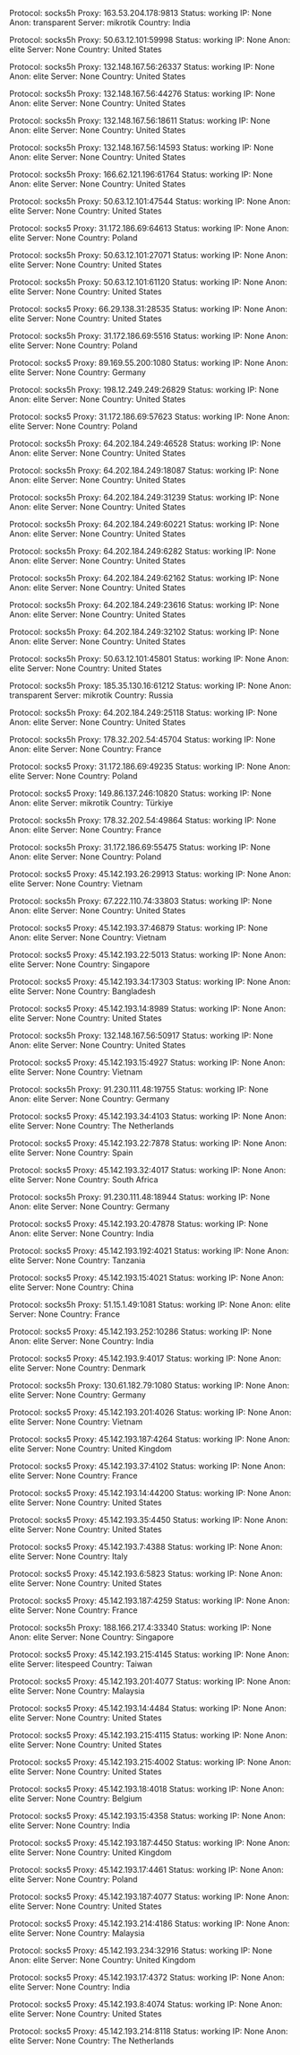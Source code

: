 Protocol: socks5h
Proxy: 163.53.204.178:9813
Status: working
IP: None
Anon: transparent
Server: mikrotik
Country: India

Protocol: socks5h
Proxy: 50.63.12.101:59998
Status: working
IP: None
Anon: elite
Server: None
Country: United States

Protocol: socks5h
Proxy: 132.148.167.56:26337
Status: working
IP: None
Anon: elite
Server: None
Country: United States

Protocol: socks5h
Proxy: 132.148.167.56:44276
Status: working
IP: None
Anon: elite
Server: None
Country: United States

Protocol: socks5h
Proxy: 132.148.167.56:18611
Status: working
IP: None
Anon: elite
Server: None
Country: United States

Protocol: socks5h
Proxy: 132.148.167.56:14593
Status: working
IP: None
Anon: elite
Server: None
Country: United States

Protocol: socks5h
Proxy: 166.62.121.196:61764
Status: working
IP: None
Anon: elite
Server: None
Country: United States

Protocol: socks5h
Proxy: 50.63.12.101:47544
Status: working
IP: None
Anon: elite
Server: None
Country: United States

Protocol: socks5
Proxy: 31.172.186.69:64613
Status: working
IP: None
Anon: elite
Server: None
Country: Poland

Protocol: socks5h
Proxy: 50.63.12.101:27071
Status: working
IP: None
Anon: elite
Server: None
Country: United States

Protocol: socks5h
Proxy: 50.63.12.101:61120
Status: working
IP: None
Anon: elite
Server: None
Country: United States

Protocol: socks5
Proxy: 66.29.138.31:28535
Status: working
IP: None
Anon: elite
Server: None
Country: United States

Protocol: socks5h
Proxy: 31.172.186.69:5516
Status: working
IP: None
Anon: elite
Server: None
Country: Poland

Protocol: socks5
Proxy: 89.169.55.200:1080
Status: working
IP: None
Anon: elite
Server: None
Country: Germany

Protocol: socks5h
Proxy: 198.12.249.249:26829
Status: working
IP: None
Anon: elite
Server: None
Country: United States

Protocol: socks5
Proxy: 31.172.186.69:57623
Status: working
IP: None
Anon: elite
Server: None
Country: Poland

Protocol: socks5h
Proxy: 64.202.184.249:46528
Status: working
IP: None
Anon: elite
Server: None
Country: United States

Protocol: socks5h
Proxy: 64.202.184.249:18087
Status: working
IP: None
Anon: elite
Server: None
Country: United States

Protocol: socks5h
Proxy: 64.202.184.249:31239
Status: working
IP: None
Anon: elite
Server: None
Country: United States

Protocol: socks5h
Proxy: 64.202.184.249:60221
Status: working
IP: None
Anon: elite
Server: None
Country: United States

Protocol: socks5h
Proxy: 64.202.184.249:6282
Status: working
IP: None
Anon: elite
Server: None
Country: United States

Protocol: socks5h
Proxy: 64.202.184.249:62162
Status: working
IP: None
Anon: elite
Server: None
Country: United States

Protocol: socks5h
Proxy: 64.202.184.249:23616
Status: working
IP: None
Anon: elite
Server: None
Country: United States

Protocol: socks5h
Proxy: 64.202.184.249:32102
Status: working
IP: None
Anon: elite
Server: None
Country: United States

Protocol: socks5h
Proxy: 50.63.12.101:45801
Status: working
IP: None
Anon: elite
Server: None
Country: United States

Protocol: socks5h
Proxy: 185.35.130.16:61212
Status: working
IP: None
Anon: transparent
Server: mikrotik
Country: Russia

Protocol: socks5h
Proxy: 64.202.184.249:25118
Status: working
IP: None
Anon: elite
Server: None
Country: United States

Protocol: socks5h
Proxy: 178.32.202.54:45704
Status: working
IP: None
Anon: elite
Server: None
Country: France

Protocol: socks5
Proxy: 31.172.186.69:49235
Status: working
IP: None
Anon: elite
Server: None
Country: Poland

Protocol: socks5
Proxy: 149.86.137.246:10820
Status: working
IP: None
Anon: elite
Server: mikrotik
Country: Türkiye

Protocol: socks5h
Proxy: 178.32.202.54:49864
Status: working
IP: None
Anon: elite
Server: None
Country: France

Protocol: socks5h
Proxy: 31.172.186.69:55475
Status: working
IP: None
Anon: elite
Server: None
Country: Poland

Protocol: socks5
Proxy: 45.142.193.26:29913
Status: working
IP: None
Anon: elite
Server: None
Country: Vietnam

Protocol: socks5h
Proxy: 67.222.110.74:33803
Status: working
IP: None
Anon: elite
Server: None
Country: United States

Protocol: socks5
Proxy: 45.142.193.37:46879
Status: working
IP: None
Anon: elite
Server: None
Country: Vietnam

Protocol: socks5
Proxy: 45.142.193.22:5013
Status: working
IP: None
Anon: elite
Server: None
Country: Singapore

Protocol: socks5
Proxy: 45.142.193.34:17303
Status: working
IP: None
Anon: elite
Server: None
Country: Bangladesh

Protocol: socks5
Proxy: 45.142.193.14:8989
Status: working
IP: None
Anon: elite
Server: None
Country: United States

Protocol: socks5h
Proxy: 132.148.167.56:50917
Status: working
IP: None
Anon: elite
Server: None
Country: United States

Protocol: socks5
Proxy: 45.142.193.15:4927
Status: working
IP: None
Anon: elite
Server: None
Country: Vietnam

Protocol: socks5h
Proxy: 91.230.111.48:19755
Status: working
IP: None
Anon: elite
Server: None
Country: Germany

Protocol: socks5
Proxy: 45.142.193.34:4103
Status: working
IP: None
Anon: elite
Server: None
Country: The Netherlands

Protocol: socks5
Proxy: 45.142.193.22:7878
Status: working
IP: None
Anon: elite
Server: None
Country: Spain

Protocol: socks5
Proxy: 45.142.193.32:4017
Status: working
IP: None
Anon: elite
Server: None
Country: South Africa

Protocol: socks5h
Proxy: 91.230.111.48:18944
Status: working
IP: None
Anon: elite
Server: None
Country: Germany

Protocol: socks5
Proxy: 45.142.193.20:47878
Status: working
IP: None
Anon: elite
Server: None
Country: India

Protocol: socks5
Proxy: 45.142.193.192:4021
Status: working
IP: None
Anon: elite
Server: None
Country: Tanzania

Protocol: socks5
Proxy: 45.142.193.15:4021
Status: working
IP: None
Anon: elite
Server: None
Country: China

Protocol: socks5h
Proxy: 51.15.1.49:1081
Status: working
IP: None
Anon: elite
Server: None
Country: France

Protocol: socks5
Proxy: 45.142.193.252:10286
Status: working
IP: None
Anon: elite
Server: None
Country: India

Protocol: socks5
Proxy: 45.142.193.9:4017
Status: working
IP: None
Anon: elite
Server: None
Country: Denmark

Protocol: socks5h
Proxy: 130.61.182.79:1080
Status: working
IP: None
Anon: elite
Server: None
Country: Germany

Protocol: socks5
Proxy: 45.142.193.201:4026
Status: working
IP: None
Anon: elite
Server: None
Country: Vietnam

Protocol: socks5
Proxy: 45.142.193.187:4264
Status: working
IP: None
Anon: elite
Server: None
Country: United Kingdom

Protocol: socks5
Proxy: 45.142.193.37:4102
Status: working
IP: None
Anon: elite
Server: None
Country: France

Protocol: socks5
Proxy: 45.142.193.14:44200
Status: working
IP: None
Anon: elite
Server: None
Country: United States

Protocol: socks5
Proxy: 45.142.193.35:4450
Status: working
IP: None
Anon: elite
Server: None
Country: United States

Protocol: socks5
Proxy: 45.142.193.7:4388
Status: working
IP: None
Anon: elite
Server: None
Country: Italy

Protocol: socks5
Proxy: 45.142.193.6:5823
Status: working
IP: None
Anon: elite
Server: None
Country: United States

Protocol: socks5
Proxy: 45.142.193.187:4259
Status: working
IP: None
Anon: elite
Server: None
Country: France

Protocol: socks5h
Proxy: 188.166.217.4:33340
Status: working
IP: None
Anon: elite
Server: None
Country: Singapore

Protocol: socks5
Proxy: 45.142.193.215:4145
Status: working
IP: None
Anon: elite
Server: litespeed
Country: Taiwan

Protocol: socks5
Proxy: 45.142.193.201:4077
Status: working
IP: None
Anon: elite
Server: None
Country: Malaysia

Protocol: socks5
Proxy: 45.142.193.14:4484
Status: working
IP: None
Anon: elite
Server: None
Country: United States

Protocol: socks5
Proxy: 45.142.193.215:4115
Status: working
IP: None
Anon: elite
Server: None
Country: United States

Protocol: socks5
Proxy: 45.142.193.215:4002
Status: working
IP: None
Anon: elite
Server: None
Country: United States

Protocol: socks5
Proxy: 45.142.193.18:4018
Status: working
IP: None
Anon: elite
Server: None
Country: Belgium

Protocol: socks5
Proxy: 45.142.193.15:4358
Status: working
IP: None
Anon: elite
Server: None
Country: India

Protocol: socks5
Proxy: 45.142.193.187:4450
Status: working
IP: None
Anon: elite
Server: None
Country: United Kingdom

Protocol: socks5
Proxy: 45.142.193.17:4461
Status: working
IP: None
Anon: elite
Server: None
Country: Poland

Protocol: socks5
Proxy: 45.142.193.187:4077
Status: working
IP: None
Anon: elite
Server: None
Country: United States

Protocol: socks5
Proxy: 45.142.193.214:4186
Status: working
IP: None
Anon: elite
Server: None
Country: Malaysia

Protocol: socks5
Proxy: 45.142.193.234:32916
Status: working
IP: None
Anon: elite
Server: None
Country: United Kingdom

Protocol: socks5
Proxy: 45.142.193.17:4372
Status: working
IP: None
Anon: elite
Server: None
Country: India

Protocol: socks5
Proxy: 45.142.193.8:4074
Status: working
IP: None
Anon: elite
Server: None
Country: United States

Protocol: socks5
Proxy: 45.142.193.214:8118
Status: working
IP: None
Anon: elite
Server: None
Country: The Netherlands

